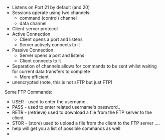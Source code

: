 - Listens on Port 21 by default (and 20)
- Sessions operate using two channels:
	- command (control) channel
	- data channel
- Client-server protocol
- Active Connection
	- Client opens a port and listens
	- Server actively connects to it
- Passive Connection
	- Server opens a port and listens
	- Client connects to it
- Separation of channels allows for commands to be sent whilst waiting for current data transfers to complete
	- More efficient
- unencrypted (note, this is not sFTP but just FTP)

Some FTP Commands:
- USER - used to enter the username..
- PASS - used to enter related username's password..
- RETR - (retrieve) used to download a file from the FTP server to the client
- STOR - (store) used to upload a file from the client to the FTP server
....
- help will get you a list of possible commands as well
- 